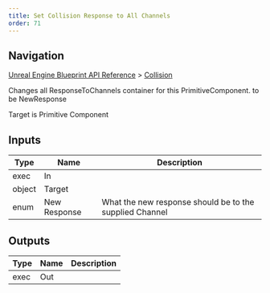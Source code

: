 ```yaml
---
title: Set Collision Response to All Channels
order: 71
---
```

## Navigation

[Unreal Engine Blueprint API Reference](https://dev.epicgames.com/documentation/en-us/unreal-engine/BlueprintAPI) > [Collision](https://dev.epicgames.com/documentation/en-us/unreal-engine/BlueprintAPI/Collision)

Changes all ResponseToChannels container for this PrimitiveComponent. to be NewResponse

Target is Primitive Component

## Inputs

| Type | Name | Description |
| --- | --- | --- |
| exec | In |  |
| object | Target |  |
| enum | New Response | What the new response should be to the supplied Channel |

## Outputs

| Type | Name | Description |
| --- | --- | --- |
| exec | Out |  |
